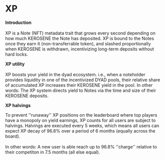 # XP

**Introduction**\
\
XP is a Note (NFT) metadata trait that grows every second depending on how much KEROSENE the Note has deposited. XP is bound to the Notes once they earn it (non-transferrable token), and slashed proportionally when KEROSENE is withdrawn, incentivizing long-term deposits without hard locks.

**XP utility**\
\
XP boosts your yield in the dyad ecosystem. i.e., when a noteholder provides liquidity in one of the incentivized DYAD pools, their relative share of accumulated XP increases their KEROSENE yield in the pool. In other words: The XP system directs yield to Notes via the time and size of their KEROSENE deposits.

**XP halvings**

To prevent ''runaway'' XP positions on the leaderboard where top players have a monopoly on yield earnings, XP counts for all users are subject to halvings. Halvings are executed every 5 weeks, which means all users can expect XP decay of 96.8% over a period of 6 months (equally across the board).\
\
In other words: A new user is able reach up to 96.8% ''charge'' relative to their competiton in 7.5 months (all else equal).
